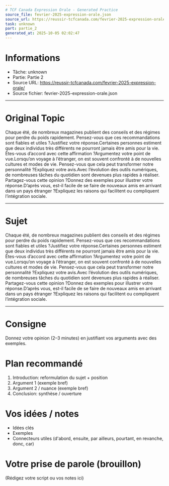 ```yaml
---
# TCF Canada Expression Orale - Generated Practice
source_file: fevrier-2025-expression-orale.json
source_url: https://reussir-tcfcanada.com/fevrier-2025-expression-orale/
task: unknown
part: partie_2
generated_at: 2025-10-05 02:02:47
---
```


# Informations
- Tâche: unknown
- Partie: Partie 2
- Source URL: https://reussir-tcfcanada.com/fevrier-2025-expression-orale/
- Source fichier: fevrier-2025-expression-orale.json

---

# Original Topic
Chaque été, de nombreux magazines publient des conseils et des régimes pour perdre du poids rapidement. Pensez-vous que ces recommandations sont fiables et utiles ?Justifiez votre réponse.Certaines personnes estiment que deux individus très différents ne pourront jamais être amis pour la vie. Êtes-vous d’accord avec cette affirmation ?Argumentez votre point de vue.Lorsqu’on voyage à l’étranger, on est souvent confronté à de nouvelles cultures et modes de vie. Pensez-vous que cela peut transformer notre personnalité ?Expliquez votre avis.Avec l’évolution des outils numériques, de nombreuses tâches du quotidien sont devenues plus rapides à réaliser. Partagez-vous cette opinion ?Donnez des exemples pour illustrer votre réponse.D’après vous, est-il facile de se faire de nouveaux amis en arrivant dans un pays étranger ?Expliquez les raisons qui facilitent ou compliquent l’intégration sociale.

---

# Sujet
Chaque été, de nombreux magazines publient des conseils et des régimes pour perdre du poids rapidement. Pensez-vous que ces recommandations sont fiables et utiles ?Justifiez votre réponse.Certaines personnes estiment que deux individus très différents ne pourront jamais être amis pour la vie. Êtes-vous d’accord avec cette affirmation ?Argumentez votre point de vue.Lorsqu’on voyage à l’étranger, on est souvent confronté à de nouvelles cultures et modes de vie. Pensez-vous que cela peut transformer notre personnalité ?Expliquez votre avis.Avec l’évolution des outils numériques, de nombreuses tâches du quotidien sont devenues plus rapides à réaliser. Partagez-vous cette opinion ?Donnez des exemples pour illustrer votre réponse.D’après vous, est-il facile de se faire de nouveaux amis en arrivant dans un pays étranger ?Expliquez les raisons qui facilitent ou compliquent l’intégration sociale.

---
# Consigne
Donnez votre opinion (2–3 minutes) en justifiant vos arguments avec des exemples.

# Plan recommandé
1. Introduction: reformulation du sujet + position
2. Argument 1 (exemple bref)
3. Argument 2 / nuance (exemple bref)
4. Conclusion: synthèse / ouverture

# Vos idées / notes
- Idées clés
- Exemples
- Connecteurs utiles (d'abord, ensuite, par ailleurs, pourtant, en revanche, donc, car)

# Votre prise de parole (brouillon)
(Rédigez votre script ou vos notes ici)
